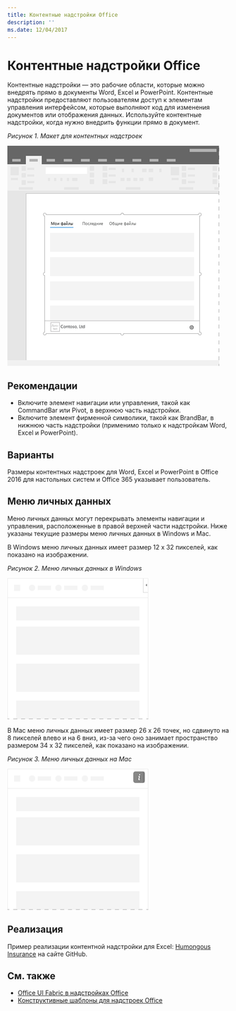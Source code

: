 ```yaml
---
title: Контентные надстройки Office
description: ''
ms.date: 12/04/2017
---
```




# <a name="content-office-add-ins"></a>Контентные надстройки Office

Контентные надстройки — это рабочие области, которые можно внедрять прямо в документы Word, Excel и PowerPoint. Контентные надстройки предоставляют пользователям доступ к элементам управления интерфейсом, которые выполняют код для изменения документов или отображения данных. Используйте контентные надстройки, когда нужно внедрить функции прямо в документ.  

*Рисунок 1. Макет для контентных надстроек*

![Изображение, на котором показан типичный макет контентной надстройки.](../images/overview-with-app-content.png)

## <a name="best-practices"></a>Рекомендации

- Включите элемент навигации или управления, такой как CommandBar или Pivot, в верхнюю часть надстройки.
- Включите элемент фирменной символики, такой как BrandBar, в нижнюю часть надстройки (применимо только к надстройкам Word, Excel и PowerPoint).

## <a name="variants"></a>Варианты

Размеры контентных надстроек для Word, Excel и PowerPoint в Office 2016 для настольных систем и Office 365 указывает пользователь.

## <a name="personality-menu"></a>Меню личных данных

Меню личных данных могут перекрывать элементы навигации и управления, расположенные в правой верхней части надстройки. Ниже указаны текущие размеры меню личных данных в Windows и Mac.

В Windows меню личных данных имеет размер 12 x 32 пикселей, как показано на изображении.

*Рисунок 2. Меню личных данных в Windows* 

![Изображение меню личных данных на компьютере с Windows](../images/personality-menu-win.png)


В Mac меню личных данных имеет размер 26 x 26 точек, но сдвинуто на 8 пикселей влево и на 6 вниз, из-за чего оно занимает пространство размером 34 x 32 пикселей, как показано на изображении.

*Рисунок 3. Меню личных данных на Mac*

![Изображение меню личных данных на компьютере с Mac](../images/personality-menu-mac.png)

## <a name="implementation"></a>Реализация

Пример реализации контентной надстройки для Excel: [Humongous Insurance](https://github.com/OfficeDev/Excel-Content-Add-in-Humongous-Insurance) на сайте GitHub.

## <a name="see-also"></a>См. также

- [Office UI Fabric в надстройках Office](office-ui-fabric.md) 
- [Конструктивные шаблоны для надстроек Office](ux-design-patterns.md)
